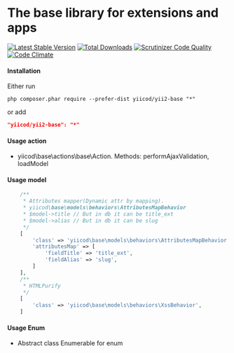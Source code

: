 The base library for extensions and apps
========================================

[![Latest Stable Version](https://poser.pugx.org/yiicod/yii2-base/v/stable)](https://packagist.org/packages/yiicod/yii2-base) [![Total Downloads](https://poser.pugx.org/yiicod/yii2-base/downloads)](https://packagist.org/packages/yiicod/yii2-base) [![Scrutinizer Code Quality](https://scrutinizer-ci.com/g/yiicod/yii2-base/badges/quality-score.png?b=master)](https://scrutinizer-ci.com/g/yiicod/yii2-base/?branch=master)[![Code Climate](https://codeclimate.com/github/yiicod/yii2-base/badges/gpa.svg)](https://codeclimate.com/github/yiicod/yii2-base)

#### Installation
Either run

```
php composer.phar require --prefer-dist yiicod/yii2-base "*"
```

or add

```json
"yiicod/yii2-base": "*"
```
#### Usage action
- yiicod\base\actions\base\Action. Methods: performAjaxValidation, loadModel

#### Usage model
```php
    /**
     * Attributes mapper(Dynamic attr by mapping).
     * yiicod\base\models\behaviors\AttributesMapBehavior
     * $model->title // But in db it can be title_ext
     * $model->alias // But in db it can be slug
     */
    [
        'class' => 'yiicod\base\models\behaviors\AttributesMapBehavior',
        'attributesMap' => [
            'fieldTitle' => 'title_ext',
            'fieldAlias' => 'slug',
        ]
    ],
    /**
     * HTMLPurify
     */
    [
        'class' => 'yiicod\base\models\behaviors\XssBehavior',
    ]
```
#### Usage Enum
- Abstract class Enumerable for enum
